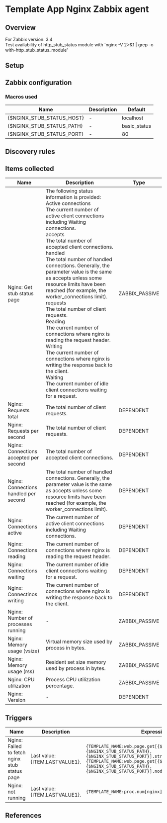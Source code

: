 
# Template App Nginx Zabbix agent

## Overview

For Zabbix version: 3.4  
Test availability of http_stub_status module with 'nginx -V 2>&1 | grep -o with-http_stub_status_module'

## Setup


## Zabbix configuration


### Macros used

|Name|Description|Default|
|----|-----------|-------|
|{$NGINX_STUB_STATUS_HOST}|-|localhost|
|{$NGINX_STUB_STATUS_PATH}|-|basic_status|
|{$NGINX_STUB_STATUS_PORT}|-|80|


## Discovery rules


## Items collected

|Name|Description|Type|
|----|-----------|----|
|Nginx: Get stub status page|The following status information is provided:</br>Active connections</br>The current number of active client connections including Waiting connections.</br>accepts</br>The total number of accepted client connections.</br>handled</br>The total number of handled connections. Generally, the parameter value is the same as accepts unless some resource limits have been reached (for example, the worker_connections limit).</br>requests</br>The total number of client requests.</br>Reading</br>The current number of connections where nginx is reading the request header.</br>Writing</br>The current number of connections where nginx is writing the response back to the client.</br>Waiting</br>The current number of idle client connections waiting for a request.|ZABBIX_PASSIVE|
|Nginx: Requests total|The total number of client requests.|DEPENDENT|
|Nginx: Requests per second|The total number of client requests.|DEPENDENT|
|Nginx: Connections accepted per second|The total number of accepted client connections.|DEPENDENT|
|Nginx: Connections handled per second|The total number of handled connections. Generally, the parameter value is the same as accepts unless some resource limits have been reached (for example, the worker_connections limit).|DEPENDENT|
|Nginx: Connections active|The current number of active client connections including Waiting connections.|DEPENDENT|
|Nginx: Connections reading|The current number of connections where nginx is reading the request header.|DEPENDENT|
|Nginx: Connections waiting|The current number of idle client connections waiting for a request.|DEPENDENT|
|Nginx: Connectinos writing|The current number of connections where nginx is writing the response back to the client.|DEPENDENT|
|Nginx: Number of processes running|-|ZABBIX_PASSIVE|
|Nginx: Memory usage (vsize)|Virtual memory size used by process in bytes.|ZABBIX_PASSIVE|
|Nginx: Memory usage (rss)|Resident set size memory used by process in bytes.|ZABBIX_PASSIVE|
|Nginx: CPU utilization|Process CPU utilization percentage.|ZABBIX_PASSIVE|
|Nginx: Version|-|DEPENDENT|


## Triggers

|Name|Description|Expression|Severity|
|----|-----------|----|----|
|Nginx: Failed to fetch nginx stub status page|Last value: {ITEM.LASTVALUE1}.|`{TEMPLATE_NAME:web.page.get[{$NGINX_STUB_STATUS_HOST},{$NGINX_STUB_STATUS_PATH},{$NGINX_STUB_STATUS_PORT}].str("HTTP/1.1 200")}=0 or  {TEMPLATE_NAME:web.page.get[{$NGINX_STUB_STATUS_HOST},{$NGINX_STUB_STATUS_PATH},{$NGINX_STUB_STATUS_PORT}].nodata(30m)}=1`|WARNING|
|Nginx: not running|Last value: {ITEM.LASTVALUE1}.|`{TEMPLATE_NAME:proc.num[nginx].last()}=0`|HIGH|

## References

